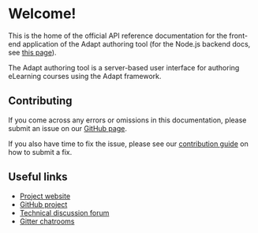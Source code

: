 # Welcome!

This is the home of the official API reference documentation for the front-end application of the Adapt authoring tool (for the Node.js backend docs, see [this page]()).

The Adapt authoring tool is a server-based user interface for authoring eLearning courses using the Adapt framework.

## Contributing
If you come across any errors or omissions in this documentation, please submit an issue on our [GitHub page](https://github.com/adaptlearning/adapt_authoring/issues).

If you also have time to fix the issue, please see our [contribution guide](https://github.com/adaptlearning/adapt_framework/wiki/Contributing-code) on how to submit a fix.

## Useful links

- [Project website](https://www.adaptlearning.org/)
- [GitHub project](https://github.com/adapt-security/adapt-authoring)
- [Technical discussion forum](https://community.adaptlearning.org/mod/forum/view.php?id=4)
- [Gitter chatrooms](https://www.adaptlearning.org/)